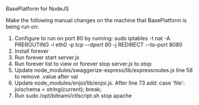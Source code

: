 BasePlatform for NodeJS

Make the following manual changes on the machine that BasePlatform is being run on:

1. Configure to run on port 80 by running:
   sudo iptables -t nat -A PREROUTING -i eth0 -p tcp --dport 80 -j REDIRECT --to-port 8080
2. Install forever
3. Run forever start server.js
4. Run forever list to view or forever stop server.js to stop
5. Update node_modules/swaggerize-express/lib/expressroutes.js line 58 to remove .value after val
6. Update node_modules/enjoi/lib/enjoi.js. After line 73 add:
            case 'file':
                joischema = string(current);
                break;
7. Run  sudo /opt/bitnami/ctlscript.sh stop apache